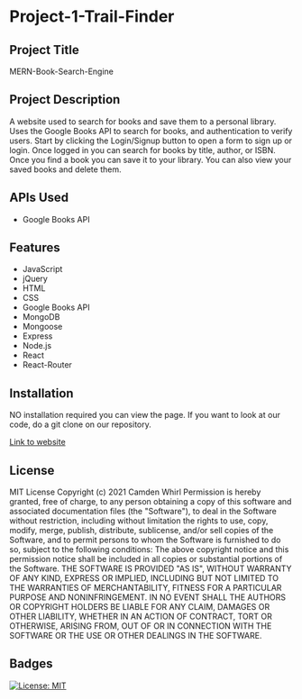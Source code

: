 # Project-1-Trail-Finder

## Project Title

MERN-Book-Search-Engine


## Project Description 

A website used to search for books and save them to a personal library. Uses the Google Books API to search for books, and authentication to verify users. Start by clicking the Login/Signup button to open a form to sign up or login. Once logged in you can search for books by title, author, or ISBN. Once you find a book you can save it to your library. You can also view your saved books and delete them.

## APIs Used 
- Google Books API

## Features

- JavaScript
- jQuery
- HTML 
- CSS
- Google Books API
- MongoDB
- Mongoose
- Express
- Node.js
- React
- React-Router

## Installation 

NO installation required you can view the page. If you want to look at our code, do a git clone on our repository. 

[Link to website](https://protected-temple-41823.herokuapp.com)


## License 

MIT License
Copyright (c) 2021 Camden Whirl
Permission is hereby granted, free of charge, to any person obtaining a copy
of this software and associated documentation files (the "Software"), to deal
in the Software without restriction, including without limitation the rights
to use, copy, modify, merge, publish, distribute, sublicense, and/or sell
copies of the Software, and to permit persons to whom the Software is
furnished to do so, subject to the following conditions:
The above copyright notice and this permission notice shall be included in all
copies or substantial portions of the Software.
THE SOFTWARE IS PROVIDED "AS IS", WITHOUT WARRANTY OF ANY KIND, EXPRESS OR
IMPLIED, INCLUDING BUT NOT LIMITED TO THE WARRANTIES OF MERCHANTABILITY,
FITNESS FOR A PARTICULAR PURPOSE AND NONINFRINGEMENT. IN NO EVENT SHALL THE
AUTHORS OR COPYRIGHT HOLDERS BE LIABLE FOR ANY CLAIM, DAMAGES OR OTHER
LIABILITY, WHETHER IN AN ACTION OF CONTRACT, TORT OR OTHERWISE, ARISING FROM,
OUT OF OR IN CONNECTION WITH THE SOFTWARE OR THE USE OR OTHER DEALINGS IN THE
SOFTWARE.

## Badges

[![License: MIT](https://img.shields.io/badge/License-MIT-yellow.svg)](https://opensource.org/licenses/MIT)

